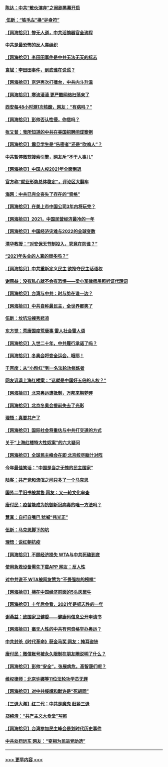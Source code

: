 #### [陈达：中共“散伙演弃”之闹剧黑幕开启](../pages/nsc993/n13460411.md?t=12262201) 
#### [ 伍新：“铁毛左”换“护身符”](../pages/nsc993/n13460399.md?t=12262201) 
#### [【网海拾贝】惨无人道，中共活摘器官全流程](../pages/nsc993/n13460362.md?t=12262201) 
#### [中共是最恐怖的反人类组织](../pages/nsc993/n13458673.md?t=12262201) 
#### [【网海拾贝】李田田事件是中共无法无天的标志](../pages/nsc993/n13459302.md?t=12262201) 
#### [袁斌：李田田事件，到底谁在说谎？](../pages/nsc993/n13459294.md?t=12262201) 
#### [【网海拾贝】京沪再次打擂台，中共内斗升温](../pages/nsc993/n13457732.md?t=12262201) 
#### [【网海拾贝】寒流滚滚 更严酷网络扫荡来了](../pages/nsc993/n13455879.md?t=12262201) 
#### [西安每48小时测1次核酸，网友：“有病吗？”](../pages/nsc993/n13450529.md?t=12262201) 
#### [【网海拾贝】彭帅否认性侵，你信吗？](../pages/nsc993/n13450482.md?t=12262201) 
#### [张又普：我所知道的中共在美国招聘间谍案例](../pages/nsc993/n13449142.md?t=12262201) 
#### [【网海拾贝】震旦学生是“告密者”还是“吹哨人”？](../pages/nsc993/n13448316.md?t=12262201) 
#### [中共暂停微软搜索引擎，网友斥“不干人事儿”](../pages/nsc993/n13446416.md?t=12262201) 
#### [【网海拾贝】中国人权2021年全面倒退](../pages/nsc993/n13446392.md?t=12262201) 
#### [官方称“就业形势总体稳定”，评论区大翻车](../pages/nsc993/n13446333.md?t=12262201) 
#### [海网：中共已完全丧失了存在的“资格”](../pages/nsc993/n13445762.md?t=12262201) 
#### [【网海拾贝】在美上市中国公司3年内将玩完？](../pages/nsc993/n13445178.md?t=12262201) 
#### [【网海拾贝】2021，中国民营经济最冷的一年](../pages/nsc993/n13443352.md?t=12262201) 
#### [【网海拾贝】中国经济灾难与2022的全球变数](../pages/nsc993/n13440982.md?t=12262201) 
#### [清华教授：“对安保无节制投入，究竟在防谁？”](../pages/nsc993/n13440939.md?t=12262201) 
#### [“2021年失业的人真的很多吗？”](../pages/nsc993/n13438732.md?t=12262201) 
#### [【网海拾贝】中共重新定义民主 欲抢夺民主话语权](../pages/nsc993/n13438697.md?t=12262201) 
#### [谢燕益：没有私心就不会有恐惧——梁小军律师吊照听证代理词](../pages/nsc993/n13437175.md?t=12262201) 
#### [【网海拾贝】台湾与中共：时与势在谁一边？](../pages/nsc993/n13434295.md?t=12262201) 
#### [【网海拾贝】中共自称最民主，全世界都笑了](../pages/nsc993/n13432337.md?t=12262201) 
#### [伍新：坟坑沿裸秀悲凉](../pages/nsc993/n13432204.md?t=12262201) 
#### [东方觉：荒唐国度荒唐事 雷人社会雷人语](../pages/nsc993/n13432163.md?t=12262201) 
#### [【网海拾贝】入世二十年，中共履行承诺了吗？](../pages/nsc993/n13431146.md?t=12262201) 
#### [【网海拾贝】冬奥会将变全运会，哦耶！](../pages/nsc993/n13429343.md?t=12262201) 
#### [千百度：从“小粉红”到一名法轮功修炼者](../pages/nsc993/n13429249.md?t=12262201) 
#### [网友讥讽上海红楼案：“这就是中国好五倍的人权？”](../pages/nsc993/n13429214.md?t=12262201) 
#### [【网海拾贝】北京奥运遭抵制，万邦来朝梦碎](../pages/nsc993/n13426682.md?t=12262201) 
#### [【网海拾贝】北京冬奥会提前失去了光彩](../pages/nsc993/n13423999.md?t=12262201) 
#### [理悟：真要共产了](../pages/nsc993/n13423754.md?t=12262201) 
#### [【网海拾贝】国际社会将重估与中共打交道的方式](../pages/nsc993/n13421686.md?t=12262201) 
#### [关于“上海红楼特大性奴案”的六大疑问](../pages/nsc993/n13421580.md?t=12262201) 
#### [【网海拾贝】全球民主峰会在即 北京绞尽脑汁对阵](../pages/nsc993/n13419619.md?t=12262201) 
#### [今年最佳笑话：“中国是当之无愧的民主国家”](../pages/nsc993/n13419495.md?t=12262201) 
#### [陆客：共产党和流氓之间只多了一个马克思](../pages/nsc993/n13417909.md?t=12262201) 
#### [国外二手旧书被禁售 网友：又一轮文化审查](../pages/nsc993/n13417659.md?t=12262201) 
#### [唐付民：疫苗能成为抗御新冠病毒的唯一方法吗？](../pages/nsc993/n13417801.md?t=12262201) 
#### [慧真：自打自嘴巴 犹喊“伟光正”](../pages/nsc993/n13417740.md?t=12262201) 
#### [伍新：马克思脚下的坑](../pages/nsc993/n13417622.md?t=12262201) 
#### [理悟：说红朝抗疫](../pages/nsc993/n13417526.md?t=12262201) 
#### [【网海拾贝】不顾经济损失 WTA与中共死磕到底](../pages/nsc993/n13415796.md?t=12262201) 
#### [使用急救设备需先下载APP 网友：反人性](../pages/nsc993/n13415784.md?t=12262201) 
#### [对中共说不 WTA被网友赞为“不畏强权的榜样”](../pages/nsc993/n13415530.md?t=12262201) 
#### [【网海拾贝】横在中国经济前面的5头灰犀牛](../pages/nsc993/n13412227.md?t=12262201) 
#### [【网海拾贝】十年后会看，2021年是标志性的一年](../pages/nsc993/n13409954.md?t=12262201) 
#### [谢燕益：致国家卫健委——健康码信息公开申请书](../pages/nsc993/n13408298.md?t=12262201) 
#### [【网海拾贝】毫无人性的中共有何资格举办奥运？](../pages/nsc993/n13407661.md?t=12262201) 
#### [中共封杀《时代革命》获金马奖 网友：掩耳盗铃](../pages/nsc993/n13407613.md?t=12262201) 
#### [唐付民：微信账号被永久限制在朋友圈说明了什么？](../pages/nsc993/n13406949.md?t=12262201) 
#### [【网海拾贝】彭帅“安全”，张展病危，高智晟们呢？](../pages/nsc993/n13405587.md?t=12262201) 
#### [维权律师：北京许娜等11位法轮功学员无罪](../pages/nsc993/n13405419.md?t=12262201) 
#### [【网海拾贝】对中共绥靖和默许是“死胡同”](../pages/nsc993/n13403727.md?t=12262201) 
#### [【三退大潮】红二代：中共是魔鬼 赶紧三退](../pages/nsc993/n13403593.md?t=12262201) 
#### [郑纯清：“共产主义大食堂”写照](../pages/nsc993/n13403590.md?t=12262201) 
#### [【网海拾贝】台湾参加民主峰会是划时代历史事件](../pages/nsc993/n13401831.md?t=12262201) 
#### [中共处罚远东 网友：“变相为民进党助选”](../pages/nsc993/n13401101.md?t=12262201) 

----
#### [ >>> 更早内容 <<< ](../indexes/nsc993-earlier.md)
